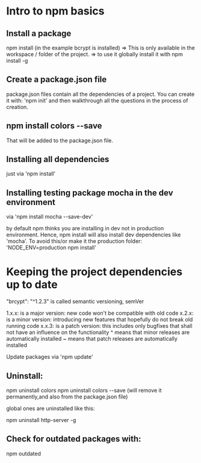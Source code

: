 # Intro to npm basics

## Install a package

npm install <package> (in the example bcrypt is installed)
=> This is only available in the workspace / folder of the project.
=> to use it globally install it with 
npm install <package> -g
    
    
## Create a package.json file

package.json files contain all the dependencies of a project. You can create it with:
'npm init' and then walkthrough all the questions in the process of creation.

## npm install colors --save

That will be added to the package.json file.

## Installing all dependencies

just via 'npm install'

## Installing testing package mocha in the dev environment

via 'npm install mocha --save-dev'

by default npm thinks you are installing in dev not in production environment. Hence, npm install will also install dev dependencies like 'mocha'.
To avoid this/or make it the production folder: 'NODE_ENV=production npm install'

# Keeping the project dependencies up to date

"brcypt": "^1.2.3" is called semantic versioning, semVer

1.x.x: is a major version: new code won't be compatible with old code
x.2.x: is a minor version: introducing new features that hopefully do not break old running code
x.x.3: is a patch version: this includes only bugfixes that shall not have an influence on the functionality
^ means that minor releases are automatically installed
~ means that patch releases are automatically installed

Update packages via 'npm update'

## Uninstall:

npm uninstall colors 
npm uninstall colors --save (will remove it permanently,and also from the package.json file)

global ones are uninstalled like this: 

npm uninstall http-server -g

## Check for outdated packages with:

npm outdated 